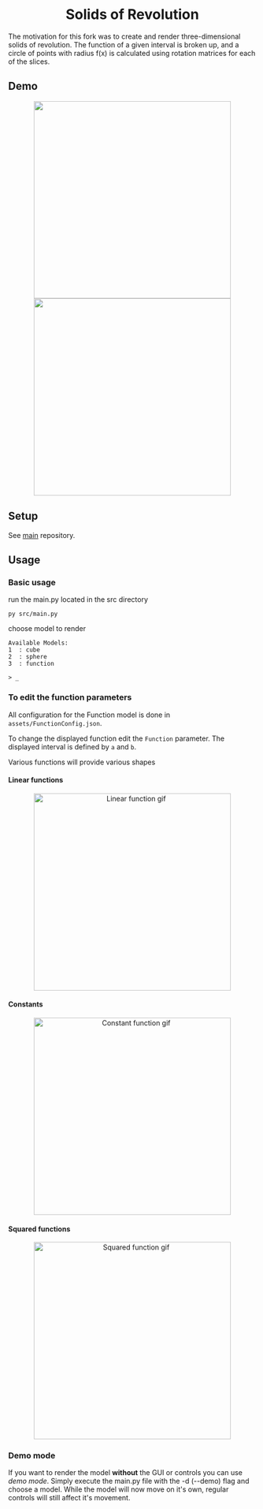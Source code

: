 <h1 align="center">
  Solids of Revolution
</h1>

The motivation for this fork was to create and render three-dimensional solids of revolution. The function of a given interval is broken up, and a circle of points with radius f(x) is calculated using rotation matrices for each of the slices.

## Demo

<div align="center">
    <img src="/media/showcase_cone.gif" height="400">
    <img src="/media/showcase_dish.gif" height="400">
</div>

## Setup

See [main](https://github.com/Serphyus/Rotation-Trigonometry.git) repository.

## Usage

### Basic usage

run the main.py located in the src directory

```
py src/main.py
```

choose model to render

```
Available Models:
1  : cube
2  : sphere
3  : function

> _
```

### To edit the function parameters

All configuration for the Function model is done in `assets/FunctionConfig.json`.

To change the displayed function edit the `Function` parameter.
The displayed interval is defined by `a` and `b`.

Various functions will provide various shapes

#### Linear functions

<div align="center">
    <img src="/media/demo_cone.gif" height="400" alt="Linear function gif">
</div>

#### Constants

<div align="center">
    <img src="/media/demo_sylinder.gif" height="400" alt="Constant function gif">
</div>

#### Squared functions

<div align="center">
    <img src="/media/demo_dish.gif" height="400" alt="Squared function gif">
</div>

### Demo mode

If you want to render the model **without** the GUI or controls you can use _demo mode_. Simply execute the main.py file with the -d (--demo) flag and choose a model. While the model will now move on it's own, regular controls will still affect it's movement.
